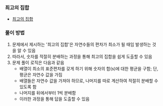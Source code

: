 ### 최고의 집합
- [최고의 집합](https://school.programmers.co.kr/learn/courses/30/lessons/12938)
### 풀이 방법
1. 문제에서 제시하는 '최고의 집합'은 자연수들의 편차가 최소가 될 때임 발생하는 것을 알 수 있음
2. 따라서, 숫자를 적절히 분배하는 과정을 통해 최고의 집합을 쉽게 도출할 수 있음
3. 문제 풀이 로직은 다음과 같음
   * 배열이 최소의 표준편차를 갖게 하기 위해 숫자의 합(s)에 대한 평균을 구함; 단, 평균은 자연수 값을 가짐
   * 배열들은 자연수 값을 가져야 하므로, 나머지를 따로 계산하여 적절히 분배할 수 있도록 함
   * 나머지를 뒤에서부터 1씩 분배함
   * 이러한 과정을 통해 답을 도출할 수 있음
